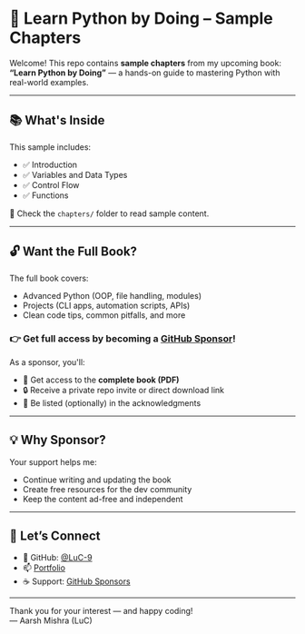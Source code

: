 # 📘 Learn Python by Doing – Sample Chapters

Welcome! This repo contains **sample chapters** from my upcoming book:  
**“Learn Python by Doing”** — a hands-on guide to mastering Python with real-world examples.

---

## 📚 What's Inside

This sample includes:
- ✅ Introduction
- ✅ Variables and Data Types
- ✅ Control Flow
- ✅ Functions

📁 Check the `chapters/` folder to read sample content.

---

## 🔓 Want the Full Book?

The full book covers:
- Advanced Python (OOP, file handling, modules)
- Projects (CLI apps, automation scripts, APIs)
- Clean code tips, common pitfalls, and more

### 👉 Get full access by becoming a [GitHub Sponsor](https://github.com/sponsors/yourusername)!

As a sponsor, you'll:
- 📘 Get access to the **complete book (PDF)**
- 🔒 Receive a private repo invite or direct download link
- 💬 Be listed (optionally) in the acknowledgments

---

## 💡 Why Sponsor?

Your support helps me:
- Continue writing and updating the book
- Create free resources for the dev community
- Keep the content ad-free and independent

---

## 🚀 Let’s Connect

- 🔗 GitHub: [@LuC-9](https://github.com/LuC-9)
- 📫 [Portfolio](https://byluc.in)
- ☕ Support: [GitHub Sponsors](https://github.com/sponsors/LuC-9)

---

Thank you for your interest — and happy coding!  
— Aarsh Mishra (LuC)
